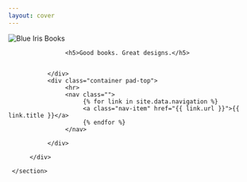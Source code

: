 ```yaml
---
layout: cover
---
```

<body>
     <section class="intro">
          <div class="inner">
               <div class="container">
                    <img src="{{ site.baseurl }}/img/BIB-logo-white.svg" alt="Blue Iris Books">

                    <h5>Good books. Great designs.</h5>


               </div>
               <div class="container pad-top">
                    <hr>
                    <nav class="">
                         {% for link in site.data.navigation %}
                         <a class="nav-item" href="{{ link.url }}">{{ link.title }}</a>
                         {% endfor %}
                    </nav>

               </div>

          </div>

     </section>


</body>
